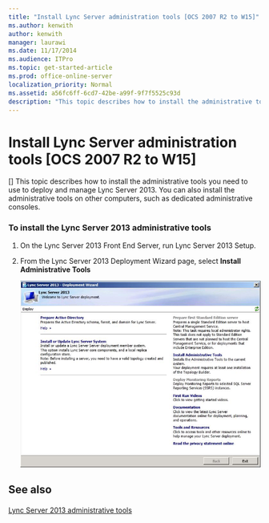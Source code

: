 ```yaml
---
title: "Install Lync Server administration tools [OCS 2007 R2 to W15]"
ms.author: kenwith
author: kenwith
manager: laurawi
ms.date: 11/17/2014
ms.audience: ITPro
ms.topic: get-started-article
ms.prod: office-online-server
localization_priority: Normal
ms.assetid: a56fc6ff-6cd7-42be-a99f-9f7f5525c93d
description: "This topic describes how to install the administrative tools you need to use to deploy and manage Lync Server 2013. You can also install the administrative tools on other computers, such as dedicated administrative consoles."
---
```


# Install Lync Server administration tools [OCS 2007 R2 to W15]
[]
This topic describes how to install the administrative tools you need to use to deploy and manage Lync Server 2013. You can also install the administrative tools on other computers, such as dedicated administrative consoles. 
  
### To install the Lync Server 2013 administrative tools

1. On the Lync Server 2013 Front End Server, run Lync Server 2013 Setup.
    
2. From the Lync Server 2013 Deployment Wizard page, select **Install Administrative Tools**
    
     ![Lync Server 2013 Deployment Wizard, Welcome page](../../media/migration_lyncserver_config_w15_deploy_wizard.jpg)
  
## See also

#### 

[Lync Server 2013 administrative tools](../../operations/lync-server-administrative-tools/lync-server-administrative-tools.md)

